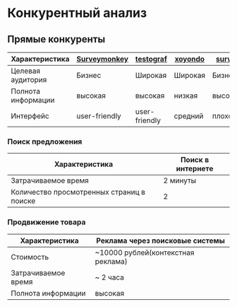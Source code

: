 # Конкурентный анализ

## Прямые конкуренты

| Характеристика     | [Surveymonkey](https://ru.surveymonkey.com/mp/online-polls/) | [testograf](https://www.testograf.ru/ru/blog/online-golosovanie)   | [xoyondo](https://xoyondo.com/ru/create-anonymous-poll) | [survio](https://www.survio.com/ru/) 
|--------------------|--------------------------------------------------------------|--------------------------------------------------------------------|---------------------------------------------------------|--------------------------------------|
| Целевая аудитория  | Бизнес                                                       | Широкая                                                            | Широкая                                                 | Бизнес                               |
| Полнота информации | высокая                                                      | высокая                                                            | низкая                                                  | высокая                              |
| Интерфейс          | user-friendly                                                | user-friendly                                                      | средний                                                 | плохо                                |

### Поиск предложения

| Характеристика                            | Поиск в интернете |
|-------------------------------------------|-------------------|
| Затрачиваемое время                       | 2 минуты          |
| Количество просмотренных страниц в поиске | 2                 |

### Продвижение товара

| Характеристика           | Реклама через поисковые системы    |
|--------------------------|------------------------------------|
| Стоимость                | ~10000 рублей(контекстная реклама) |
| Затрачиваемое время      | ~ 2 часа                           |
| Полнота информации       | высокая                            |
